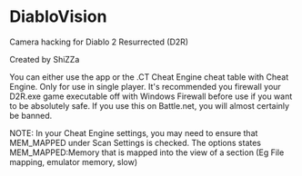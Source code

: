 # DiabloVision
Camera hacking for Diablo 2 Resurrected (D2R)

Created by ShiZZa

You can either use the app or the .CT Cheat Engine cheat table with Cheat Engine. Only for use in single player.
It's recommended you firewall your D2R.exe game executable off with Windows Firewall before use if you want to be absolutely safe.
If you use this on Battle.net, you will almost certainly be banned.

NOTE: In your Cheat Engine settings, you may need to ensure that MEM_MAPPED under Scan Settings is checked. The options states MEM_MAPPED:Memory that is mapped into the view of a section (Eg File mapping, emulator memory, slow)
